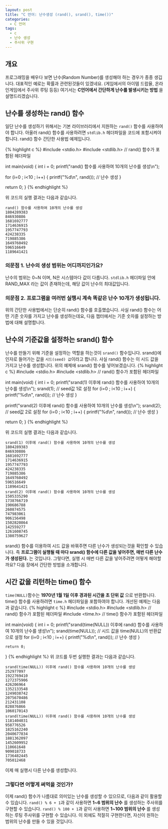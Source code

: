 ```yaml
---
layout: post
title: "C 언어: 난수생성 (rand(), srand(), time())"
categories:
  - C 언어
tags:
  - c
  - 난수 생성
  - 주사위 구현
---
```


## 개요
프로그래밍을 배우다 보면 난수(Random Number)를 생성해야 하는 경우가 종종 생깁니다.
대표적인 예로는 확률과 관련된것들이 있겠네요. (게임에서의 아이템 드랍율, 온라인게임에서 주사위 루팅 등등)
여기서는 **C언어에서 간단하게 난수를 발생시키는 방법** 을 설명드리겠습니다.

## 난수를 생성하는 rand() 함수
일단 난수를 생성하기 위해서는 기본 라이브러리에서 지원하는 `rand()` 함수를 사용하여야 합니다.
아울러 rand() 함수를 사용하려면 `stdlib.h` 헤더파일을 코드에 포함시켜야 합니다.
rand() 함수 간단한 사용법 예제입니다.

{% highlight c %}
#include <stdio.h>
#include <stdlib.h> // rand() 함수가 포함된 헤더파일

int main(void)
{
  int i = 0;
  printf("rand() 함수를 사용하여 10개의 난수를 생성\n");

  for (i=0 ; i<10 ; i++)
  {
    printf("%d\n", rand()); // 난수 생성
  }

  return 0;
}
{% endhighlight %}

위 코드의 실행 결과는 다음과 같습니다.

```
rand() 함수를 사용하여 10개의 난수를 생성
1804289383
846930886
1681692777
1714636915
1957747793
424238335
719885386
1649760492
596516649
1189641421
```

### 의문점 1. 난수의 생성 범위는 어디까지인가요?
난수의 범위는 0~N 이며, N은 시스템마다 값이 다릅니다.
`stdlib.h` 헤더파일 안에 RAND_MAX 라는 값이 존재하는데, 해당 값이 난수의 최대값입니다.

### 의문점 2. 프로그램을 여러번 실행시 계속 똑같은 난수 10개가 생성됩니다.
위의 간단한 사용법에서는 단순히 rand() 함수를 호출했습니다.
사실 rand() 함수는 어떤 기준 숫자를 가지고 난수를 생성하는데요,
다음 챕터에서는 기준 숫자를 설정하는 방법에 대해 설명합니다.

## 난수의 기준값을 설정하는 srand() 함수
난수를 만들기 위해 기준을 설정하는 역할을 하는것이 `srand()` 함수입니다.
srand()에 인자로 들어가는 값을 `시드(seed) 값`이라고 합니다.
사실 rand() 함수는 이 시드 값을 가지고 난수를 생성합니다.
위의 예제에 srand() 함수를 넣어보겠습니다.
{% highlight c %}
#include <stdio.h>
#include <stdlib.h> // rand() 함수가 포함된 헤더파일

int main(void)
{
  int i = 0;
  printf("srand(1) 이후에 rand() 함수를 사용하여 10개의 난수를 생성\n");
  srand(1); // seed값 1로 설정
  for (i=0 ; i<10 ; i++)
  {
    printf("%d\n", rand()); // 난수 생성
  }

  printf("srand(2) 이후에 rand() 함수를 사용하여 10개의 난수를 생성\n");
  srand(2); // seed값 2로 설정
  for (i=0 ; i<10 ; i++)
  {
    printf("%d\n", rand()); // 난수 생성
  }

  return 0;
}
{% endhighlight %}

위 코드의 실행 결과는 다음과 같습니다.

```
srand(1) 이후에 rand() 함수를 사용하여 10개의 난수를 생성
1804289383
846930886
1681692777
1714636915
1957747793
424238335
719885386
1649760492
596516649
1189641421
srand(2) 이후에 rand() 함수를 사용하여 10개의 난수를 생성
1505335290
1738766719
190686788
260874575
747983061
906156498
1502820864
142559277
1261608745
1380759627
```
srand() 함수를 이용하여 시드 값을 바꿔주면 다른 난수가 생성되는것을 확인할 수 있습니다.
즉 **프로그램이 실행될 때 마다 srand() 함수에 다른 값을 넣어주면, 매번 다른 난수가 생성된다.** 는 것입니다.
그렇다면, 실행 시 매번 다른 값을 넣어주려면 어떻게 해야할까요?
다음 장에서 간단한 방법을 소개합니다.

## 시간 값을 리턴하는 time() 함수
`time(NULL)`함수는 **1970년 1월 1일 이후 경과된 시간을 초 단위 값** 으로 반환합니다.
time() 함수를 사용하려면 `time.h` 헤더파일을 포함하여야 합니다.
개선된 예제는 다음과 같습니다.
{% highlight c %}
#include <stdio.h>
#include <stdlib.h> // rand() 함수가 포함된 헤더파일
#include <time.h> // time() 함수가 포함된 헤더파일

int main(void)
{
	int i = 0;
	printf("srand(time(NULL)) 이후에 rand() 함수를 사용하여 10개의 난수를 생성\n");
	srand(time(NULL)); // 시드 값을 time(NULL)의 반환값으로 설정
	for (i=0 ; i<10 ; i++)
	{
		printf("%d\n", rand()); // 난수 생성
	}

	return 0;
}
{% endhighlight %}
위 코드를 두번 실행한 결과는 다음과 같습니다.
```
srand(time(NULL)) 이후에 rand() 함수를 사용하여 10개의 난수를 생성
252977097
1922769410
1272375906
426206964
1352133548
1249038742
2075670486
212431108
828876866
1060170143
srand(time(NULL)) 이후에 rand() 함수를 사용하여 10개의 난수를 생성
1181404031
958776526
1825162240
2040677834
1881362097
1452609952
110661648
909018733
1736482445
705012468
```
이제 매 실행시 다른 난수를 생성합니다.

### 그렇다면 어떻게 써먹을 것인가?
이제 rand() 함수가 나름대로 의미있는 난수를 생성할 수 있으므로, 다음과 같이 활용할 수 있습니다.
`rand() % 6 + 1`과 같이 사용하면 **1~6 범위의 난수** 를 생성하는 주사위를 구현할 수 있습니다.
`rand() % 100 + 1`과 같이 사용하면 **1~100 범위의 난수** 를 생성하는 루팅 주사위를 구현할 수 있습니다. 이 외에도 적절히 구현한다면, 자신이 원하는 범위의 난수를 만들 수 있을 것입니다.
